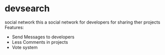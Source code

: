 # devsearch
social network
this a social network for developers for sharing ther projects
Features:
  + Send Messages to developers
  + Less Comments in projects
  + Vote system
